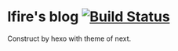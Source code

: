 
# lfire's blog [![Build Status](https://travis-ci.org/lfire/lfire.github.io.svg?branch=src)](https://travis-ci.org/lfire/lfire.github.io)

Construct by hexo with theme of next.
